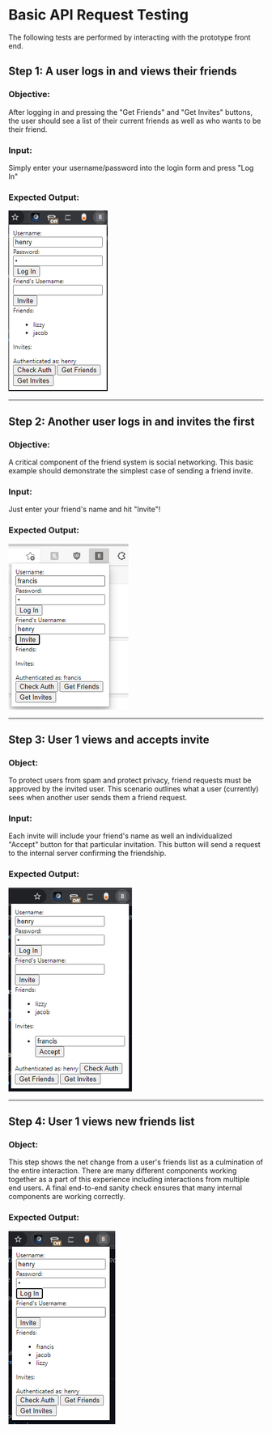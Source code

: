 
#  Basic API Request Testing

The following tests are performed by interacting with the prototype front end.

##  Step 1: A user logs in and views their friends

###  Objective:

After logging in and pressing the "Get Friends" and "Get Invites" buttons, the user should see a list of their current friends as well as who wants to be their friend.

###  Input:

Simply enter your username/password into the login form and press "Log In"

###  Expected Output:
![](./imgs/1-henry-no-francis.png)

---

## Step 2: Another user logs in and invites the first

### Objective:

A critical component of the friend system is social networking. This basic example should demonstrate the simplest case of sending a friend invite.

### Input:
Just enter your friend's name and hit "Invite"!

###  Expected Output:
![](./imgs/2-francis-invite-henry.png)

---

## Step 3: User 1 views and accepts invite

### Object:
To protect users from spam and protect privacy, friend requests must be approved by the invited user. This scenario outlines what a user (currently) sees when another user sends them a friend request.

### Input:
Each invite will include your friend's name as well an individualized "Accept" button for that particular invitation. This button will send a request to the internal server confirming the friendship.

### Expected Output:
![](./imgs/3-henry-invite-franics.png)

---

## Step 4: User 1 views new friends list

### Object:
This step shows the net change from a user's friends list as a culmination of the entire interaction. There are many different components working together as a part of this experience including interactions from multiple end users. A final end-to-end sanity check ensures that many internal components are working correctly.

### Expected Output:
![](./imgs/4-henry-accept-francis.png)
